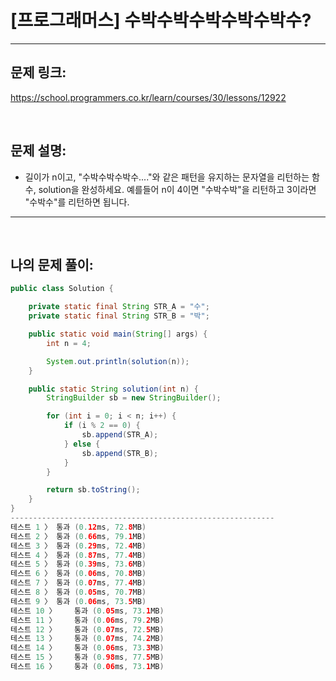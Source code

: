 # [프로그래머스] 수박수박수박수박수박수?

---

## 문제 링크:

https://school.programmers.co.kr/learn/courses/30/lessons/12922

<br>

## 문제 설명:

- 길이가 n이고, "수박수박수박수...."와 같은 패턴을 유지하는 문자열을 리턴하는 함수, solution을 완성하세요. 예를들어 n이 4이면 "수박수박"을 리턴하고 3이라면 "수박수"를 리턴하면 됩니다.

---

<br>

## 나의 문제 풀이:

```java
public class Solution {

    private static final String STR_A = "수";
    private static final String STR_B = "박";

    public static void main(String[] args) {
        int n = 4;

        System.out.println(solution(n));
    }

    public static String solution(int n) {
        StringBuilder sb = new StringBuilder();

        for (int i = 0; i < n; i++) {
            if (i % 2 == 0) {
                sb.append(STR_A);
            } else {
                sb.append(STR_B);
            }
        }

        return sb.toString();
    }
}
-----------------------------------------------------------
테스트 1 〉	통과 (0.12ms, 72.8MB)
테스트 2 〉	통과 (0.66ms, 79.1MB)
테스트 3 〉	통과 (0.29ms, 72.4MB)
테스트 4 〉	통과 (0.87ms, 77.4MB)
테스트 5 〉	통과 (0.39ms, 73.6MB)
테스트 6 〉	통과 (0.06ms, 70.8MB)
테스트 7 〉	통과 (0.07ms, 77.4MB)
테스트 8 〉	통과 (0.05ms, 70.7MB)
테스트 9 〉	통과 (0.06ms, 73.5MB)
테스트 10 〉	통과 (0.05ms, 73.1MB)
테스트 11 〉	통과 (0.06ms, 79.2MB)
테스트 12 〉	통과 (0.07ms, 72.5MB)
테스트 13 〉	통과 (0.07ms, 74.2MB)
테스트 14 〉	통과 (0.06ms, 73.3MB)
테스트 15 〉	통과 (0.98ms, 77.5MB)
테스트 16 〉	통과 (0.06ms, 73.1MB)
```
